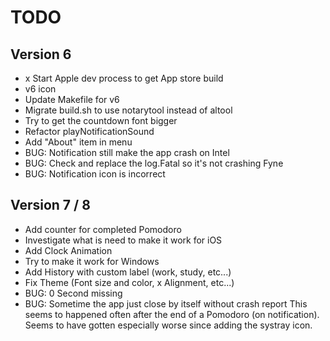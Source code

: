 # TODO

## Version 6

- x Start Apple dev process to get App store build
- v6 icon 
- Update Makefile for v6
- Migrate build.sh to use notarytool instead of altool
- Try to get the countdown font bigger
- Refactor playNotificationSound
- Add "About" item in menu
- BUG: Notification still make the app crash on Intel
- BUG: Check and replace the log.Fatal so it's not crashing Fyne
- BUG: Notification icon is incorrect

## Version 7 / 8

- Add counter for completed Pomodoro
- Investigate what is need to make it work for iOS
- Add Clock Animation
- Try to make it work for Windows
- Add History with custom label (work, study, etc...)
- Fix Theme (Font size and color, x Alignment, etc...)
- BUG: 0 Second missing
- BUG: Sometime the app just close by itself without crash report
			 This seems to happened often after the end of a Pomodoro (on notification). 
			 Seems to have gotten especially worse since adding the systray icon. 


